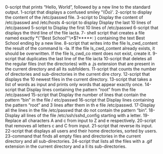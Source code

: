 0-script that prints “Hello, World”, followed by a new line to the standard output.
1-script that displays a confused smiley "(Ôo)'.
2-script to display the content of the /etc/passwd file.
3-script to Display the content of /etc/passwd and /etc/hosts
4-script to display Display the last 10 lines of /etc/passwd
5-script to Display the first 10 lines of /etc/passwd
6-script that displays the third line of the file iacta.
7- shell script that creates a file named exactly \*\\'"Best School"\'\\*$\?\*\*\*\*\*:
) containing the text Best School ending by a new line.
8-script that writes into the file ls_cwd_content the result of the command ls -la. If
the file ls_cwd_content already exists, it should be overwritten. If the file ls_cwd_co
ntent does not exist, create it.
9-script that duplicates the last line of the file iacta
10-script that deletes all the regular files (not the directories) with a .js extension
 that are present in the current directory and all its subfolders.
11-script that counts the number of directories and sub-directories in the current dire
ctory.
12-script that displays the 10 newest files in the current directory.
13-script that takes a list of words as input and prints only words that appear exactly
 once.
14-script that Display lines containing the pattern “root” from the file /etc/passwd
15-script that Display the number of lines that contain the pattern “bin” in the file /
etc/passwd
16-script that Display lines containing the pattern “root” and 3 lines after them in th
e file /etc/passwd.
17-Display all the lines in the file /etc/passwd that do not contain the pattern “bin”.
18-Display all lines of the file /etc/ssh/sshd_config starting with a letter.
19-Replace all characters A and c from input to Z and e respectively.
20-script that removes all letters c and C from input.
21-script that reverse its input.
22-script that displays all users and their home directories, sorted by users.
23-command that finds all empty files and directories in the current directory and all
sub-directories.
24-script that lists all the files with a .gif extension in the current directory and a
ll its sub-directories.
